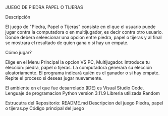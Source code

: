 JUEGO DE PIEDRA PAPEL O TIJERAS

Descripción

El juego de "Piedra, Papel o Tijeras" consiste en el que el usuario puede jugar contra la computadora o en multijugador, es decir contra otro usuario. Donde debera seleecionar una opcion entre piedra, papel o tijeras y al final se mostrara el resultado de quien gana o si hay un empate.

Cómo jugar?

Elige en el Menu Principal la opcion VS PC, Multijugador.
Introduce tu elección: piedra, papel o tijeras.
La computadora generará su elección aleatoriamente.
El programa indicará quién es el ganador o si hay empate.
Repite el proceso si deseas jugar nuevamente.

El ambiente en el que fue desarrolado (IDE) es Visual Studio Code.
Lenguaje de programacion Python version 3.11.9
Libreria utilizada Random

Estrucutra del Repositorio:
README.md         Descripcion del juego
Piedra, papel o tijeras.py        Código principal del juego
